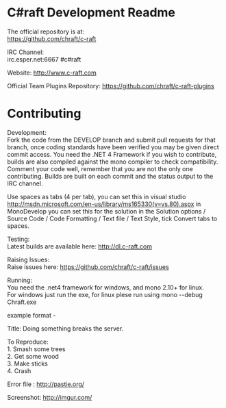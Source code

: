 C#raft Development Readme
=============================

The official repository is at:  
https://github.com/chraft/c-raft

IRC Channel:  
irc.esper.net:6667 #c#raft

Website:
http://www.c-raft.com

Official Team Plugins Repository:
https://github.com/chraft/c-raft-plugins

Contributing
=============================

Development:  
Fork the code from the DEVELOP branch and submit pull requests for that branch, once coding standards have been verified you may be given direct commit access.
You need the .NET 4 Framework if you wish to contribute, builds are also compiled against the mono compiler to check compatibility.
Comment your code well, remember that you are not the only one contributing.
Builds are built on each commit and the status output to the IRC channel. 

Use spaces as tabs (4 per tab), you can set this in visual studio http://msdn.microsoft.com/en-us/library/ms165330(v=vs.80).aspx in MonoDevelop you can set this for the solution in the Solution options / Source Code / Code Formatting / Text file / Text Style, tick Convert tabs to spaces.

Testing:  
Latest builds are available here: http://dl.c-raft.com

Raising Issues:  
Raise issues here: https://github.com/chraft/c-raft/issues  

Running:  
You need the .net4 framework for windows, and mono 2.10+ for linux.  
For windows just run the exe, for linux plese run using mono --debug Chraft.exe 

example format -  

Title: Doing something breaks the server.  
  
To Reproduce:  
    1. Smash some trees  
    2. Get some wood  
    3. Make sticks  
    4. Crash  

Error file : http://pastie.org/  

Screenshot: http://imgur.com/  
